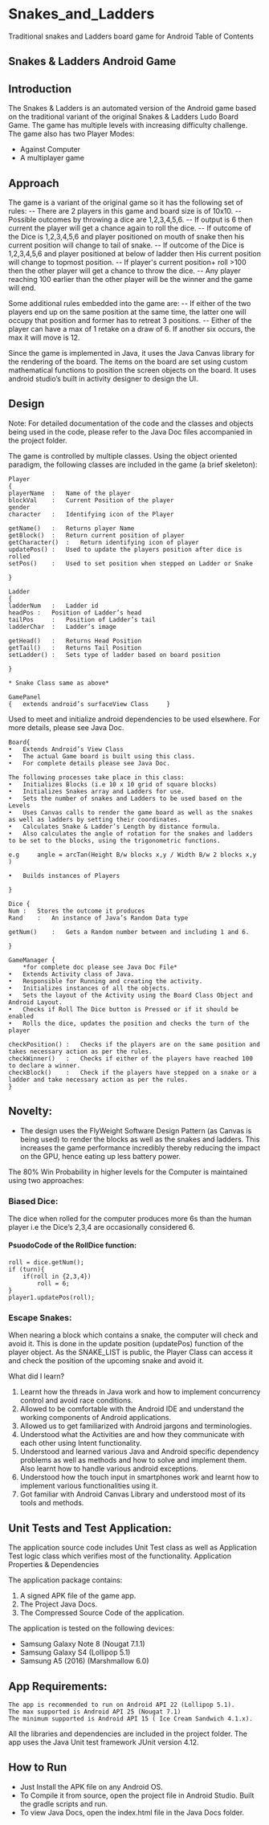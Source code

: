 # Snakes_and_Ladders
Traditional snakes and Ladders board game for Android
Table of Contents

## Snakes & Ladders Android Game


## Introduction
The Snakes & Ladders is an automated version of the Android game based on the traditional variant of the original Snakes & Ladders Ludo Board Game. The game has multiple levels with increasing difficulty challenge. The game also has two Player Modes:

- Against Computer
- A multiplayer game

## Approach

The game is a variant of the original game so it has the following set of rules:
-- There are 2 players in this game and board size is of 10x10.
-- Possible outcomes by throwing a dice are 1,2,3,4,5,6.
-- If output is 6 then current the player will get a chance again to roll the dice.
-- If outcome of the Dice is 1,2,3,4,5,6 and player positioned on mouth of snake then his current position will change to tail of snake.
-- If outcome of the Dice is 1,2,3,4,5,6 and player positioned at below of ladder then His current position will change to topmost position.
-- If player's current position+ roll >100 then the other player will get a chance to throw the dice.
-- Any player reaching 100 earlier than the other player will be the winner and the game will end.

Some additional rules embedded into the game are:
-- If either of the two players end up on the same position at the same time, the latter one will occupy that position and former has to retreat 3 positions.
-- Either of the player can have a max of 1 retake on a draw of 6. If another six occurs, the max it will move is 12.

Since the game is implemented in Java, it uses the Java Canvas library for the rendering of the board. The items on the board are set using custom mathematical functions to position the screen objects on the board. It uses android studio’s built in activity designer to design the UI.


## Design

Note: For detailed documentation of the code and the classes and objects being used in the code, please refer to the Java Doc files accompanied in the project folder.

The game is controlled by multiple classes. Using the object oriented paradigm, the following classes are included in the game (a brief skeleton):

	Player
	{
	playerName	:	Name of the player
	blockVal	:	Current Position of the player
	gender			
	character	:	Identifying icon of the Player

	getName()	:	Returns player Name
	getBlock()	:	Return current position of player
	getCharacter()	:	Return identifying icon of player
	updatePos()	:	Used to update the players position after dice is rolled
	setPos()	:	Used to set position when stepped on Ladder or Snake

	}

	Ladder
	{
	ladderNum	:	Ladder id
	headPos	:	Position of Ladder’s head
	tailPos		:	Position of Ladder’s tail
	ladderChar	:	Ladder’s image

	getHead()	: 	Returns Head Position
	getTail()	:	Returns Tail Position
	setLadder()	:	Sets type of ladder based on board position

	}

	* Snake Class same as above*

	GamePanel
	{	extends android’s surfaceView Class		}

Used to meet and initialize android dependencies to be used elsewhere. For more details, please see Java Doc.

	Board{
	•	Extends Android’s View Class
	•	The actual Game board is built using this class.
	•	For complete details please see Java Doc.

	The following processes take place in this class:
	•	Initializes Blocks (i.e 10 x 10 grid of square blocks)
	•	Initializes Snakes array and Ladders for use.
	•	Sets the number of snakes and Ladders to be used based on the Levels
	•	Uses Canvas calls to render the game board as well as the snakes as well as ladders by setting their coordinates.
	•	Calculates Snake & Ladder’s Length by distance formula.
	•	Also calculates the angle of rotation for the snakes and ladders to be set to the blocks, using the trigonometric functions.

	e.g 	angle = arcTan(Height B/w blocks x,y / Width B/w 2 blocks x,y )

	•	Builds instances of Players

	}

	Dice {
	Num	:	Stores the outcome it produces
	Rand	:	An instance of Java’s Random Data type

	getNum()	:	Gets a Random number between and including 1 and 6.

	}

	GameManager {
		*for complete doc please see Java Doc File*
	•	Extends Activity class of Java.
	•	Responsible for Running and creating the activity.
	•	Initializes instances of all the objects.
	•	Sets the layout of the Activity using the Board Class Object and Android Layout.
	•	Checks if Roll The Dice button is Pressed or if it should be enabled
	•	Rolls the dice, updates the position and checks the turn of the player

	checkPosition()	:	Checks if the players are on the same position and takes necessary action as per the rules.
	checkWinner()	:	Checks if either of the players have reached 100 to declare a winner.
	checkBlock()	:	Check if the players have stepped on a snake or a ladder and take necessary action as per the rules.
	}


## Novelty:
- The design uses the FlyWeight Software Design Pattern (as Canvas is being used) to render the blocks as well as the snakes and ladders. This increases the game performance incredibly thereby reducing the impact on the GPU, hence eating up less battery power.

The 80% Win Probability in higher levels for the Computer is maintained using two approaches:

### Biased Dice:
The dice when rolled for the computer produces more 6s than the human player i.e the Dice’s 2,3,4 are occasionally considered 6.

#### PsuodoCode of the RollDice function:

	roll = dice.getNum();
	if (turn){
		if(roll in {2,3,4})
			roll = 6;
	}
	player1.updatePos(roll);

### Escape Snakes:
When nearing a block which contains a snake, the computer will check and avoid it. This is done in the update position (updatePos) function of the player object. As the SNAKE_LIST is public, the Player Class can access it and check the position of the upcoming snake and avoid it.

What did I learn?
1. Learnt how the threads in Java work and how to implement concurrency control and avoid race conditions.
2. Allowed to be comfortable with the Android IDE and understand the working components of Android applications.
3. Allowed us to get familiarized with Android jargons and terminologies.
4. Understood what the Activities are and how they communicate with each other using Intent functionality. 
5. Understood and learned various Java and Android specific dependency problems as well as methods and how to solve and implement them. Also learnt how to handle various android exceptions.
6. Understood how the touch input in smartphones work and learnt how to implement various functionalities using it.
7. Got familiar with Android Canvas Library and understood most of its tools and methods.


## Unit Tests and Test Application:
The application source code includes Unit Test class as well as Application Test logic class which verifies most of the functionality.
Application Properties & Dependencies

The application package contains:
1. A signed APK file of the game app.
2. The Project Java Docs.
3. The Compressed Source Code of the application.

The application is tested on the following devices:
- Samsung Galaxy Note 8 (Nougat 7.1.1)
- Samsung Galaxy S4 (Lollipop 5.1)
- Samsung A5 (2016) (Marshmallow 6.0)


## App Requirements:

	The app is recommended to run on Android API 22 (Lollipop 5.1).
	The max supported is Android API 25 (Nougat 7.1)
	The minimum supported is Android API 15 ( Ice Cream Sandwich 4.1.x).

All the libraries and dependencies are included in the project folder. 
The app uses the Java Unit test framework JUnit version 4.12.

## How to Run

- Just Install the APK file on any Android OS.
- To Compile it from source, open the project file in Android Studio. Built the gradle scripts and run.
- To view Java Docs, open the index.html file in the Java Docs folder.
